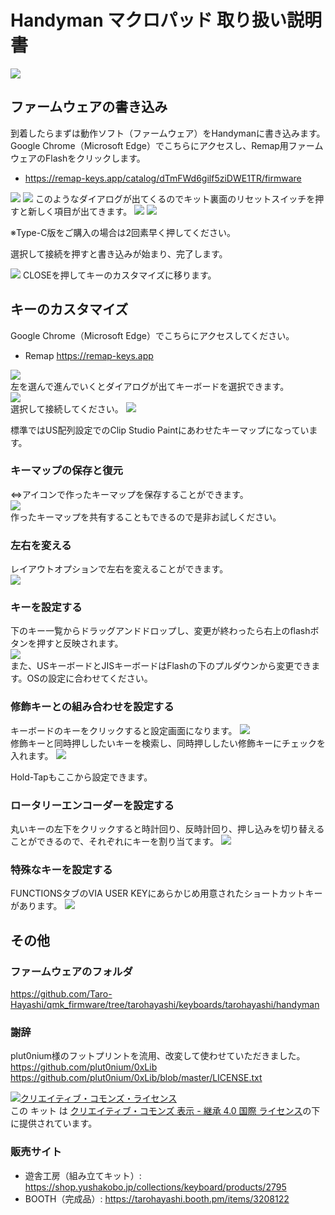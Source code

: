# Handyman マクロパッド 取り扱い説明書

![](img/preassembled.jpg) 
  
## ファームウェアの書き込み
到着したらまずは動作ソフト（ファームウェア）をHandymanに書き込みます。  
Google Chrome（Microsoft Edge）でこちらにアクセスし、Remap用ファームウェアのFlashをクリックします。

- https://remap-keys.app/catalog/dTmFWd6gilf5ziDWE1TR/firmware
  


![](img/firmware1.png) 
![](img/firmware2.png) 
このようなダイアログが出てくるのでキット裏面のリセットスイッチを押すと新しく項目が出てきます。
![](img/firmware3.png) 
![](img/ura.jpg) 

※Type-C版をご購入の場合は2回素早く押してください。

選択して接続を押すと書き込みが始まり、完了します。

![](img/firmware4.png) 
CLOSEを押してキーのカスタマイズに移ります。

## キーのカスタマイズ


Google Chrome（Microsoft Edge）でこちらにアクセスしてください。
- Remap https://remap-keys.app

![](img/remap1.png)  
左を選んで進んでいくとダイアログが出てキーボードを選択できます。  
![](img/remap2.png)  
選択して接続してください。
![](img/remap3.png)  

標準ではUS配列設定でのClip Studio Paintにあわせたキーマップになっています。  


### キーマップの保存と復元
⇔アイコンで作ったキーマップを保存することができます。  
![](img/remapkey.png)  
作ったキーマップを共有することもできるので是非お試しください。

### 左右を変える
レイアウトオプションで左右を変えることができます。  
![](img/remaplayout.png)  

### キーを設定する
下のキー一覧からドラッグアンドドロップし、変更が終わったら右上のflashボタンを押すと反映されます。  
![](img/remapflash.png)  
また、USキーボードとJISキーボードはFlashの下のプルダウンから変更できます。OSの設定に合わせてください。

### 修飾キーとの組み合わせを設定する
キーボードのキーをクリックすると設定画面になります。
![](img/remapmod1.png)  
修飾キーと同時押ししたいキーを検索し、同時押ししたい修飾キーにチェックを入れます。
![](img/remapmod2.png)  

Hold-Tapもここから設定できます。

### ロータリーエンコーダーを設定する
丸いキーの左下をクリックすると時計回り、反時計回り、押し込みを切り替えることができるので、それぞれにキーを割り当てます。
![](img/remapenc.png)  

### 特殊なキーを設定する
FUNCTIONSタブのVIA USER KEYにあらかじめ用意されたショートカットキーがあります。
![](img/remapshortcuts.png)  

## その他

### ファームウェアのフォルダ  
https://github.com/Taro-Hayashi/qmk_firmware/tree/tarohayashi/keyboards/tarohayashi/handyman

### 謝辞
plut0nium様のフットプリントを流用、改変して使わせていただきました。  
https://github.com/plut0nium/0xLib  
https://github.com/plut0nium/0xLib/blob/master/LICENSE.txt  

<a rel="license" href="http://creativecommons.org/licenses/by-sa/4.0/"><img alt="クリエイティブ・コモンズ・ライセンス" style="border-width:0" src="https://i.creativecommons.org/l/by-sa/4.0/88x31.png" /></a><br />この キット は <a rel="license" href="http://creativecommons.org/licenses/by-sa/4.0/">クリエイティブ・コモンズ 表示 - 継承 4.0 国際 ライセンス</a>の下に提供されています。

### 販売サイト
- 遊舎工房（組み立てキット）: https://shop.yushakobo.jp/collections/keyboard/products/2795   
- BOOTH（完成品）: https://tarohayashi.booth.pm/items/3208122




